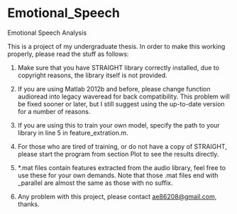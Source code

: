 # Emotional_Speech
Emotional Speech Analysis

This is a project of my undergraduate thesis.
In order to make this working properly, please read the stuff as follows:

1. Make sure that you have STRAIGHT library correctly installed, due to copyright reasons, the library itself is not provided.

2. If you are using Matlab 2012b and before, please change function audioread into legacy waveread for back compatibility.
This problem will be fixed sooner or later, but I still suggest using the up-to-date version for a number of reasons.

3. If you are using this to train your own model, specify the path to your library in line 5 in feature_extration.m.

4. For those who are tired of training, or do not have a copy of STRAIGHT, please start the program from section Plot to see the results directly.

5. *.mat files contain features extracted from the audio library, feel free to use these for your own demands.
Note that those .mat files end with _parallel are almost the same as those with no suffix.

6. Any problem with this project, please contact ae86208@gmail.com, thanks.